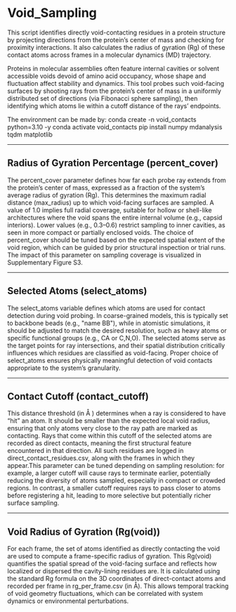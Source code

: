 # Void_Sampling

This script identifies directly void-contacting residues in a protein structure by projecting directions from the protein’s center of mass and checking for proximity interactions. It also calculates the radius of gyration (Rg) of these contact atoms across frames in a molecular dynamics (MD) trajectory.

Proteins in molecular assemblies often feature internal cavities or solvent accessible voids devoid of amino acid occupancy, whose shape and fluctuation affect stability and dynamics. This tool probes such void-facing surfaces by shooting rays from the protein’s center of mass in a uniformly distributed set of directions (via Fibonacci sphere sampling), then identifying which atoms lie within a cutoff distance of the rays’ endpoints.

The environment can be made by:
conda create -n void_contacts python=3.10 -y
conda activate void_contacts
pip install numpy mdanalysis tqdm matplotlib

--------------------------------------------
Radius of Gyration Percentage (percent_cover)
--------------------------------------------

The percent_cover parameter defines how far each probe ray extends from the protein’s center of mass, expressed as a fraction of the system’s average radius of gyration (Rg). This determines the maximum radial distance (max_radius) up to which void-facing surfaces are sampled. A value of 1.0 implies full radial coverage, suitable for hollow or shell-like architectures where the void spans the entire internal volume (e.g., capsid interiors). Lower values (e.g., 0.3–0.6) restrict sampling to inner cavities, as seen in more compact or partially enclosed voids. The choice of percent_cover should be tuned based on the expected spatial extent of the void region, which can be guided by prior structural inspection or trial runs. The impact of this parameter on sampling coverage is visualized in Supplementary Figure S3.

--------------------------------------------
Selected Atoms (select_atoms)
--------------------------------------------

The select_atoms variable defines which atoms are used for contact detection during void probing. In coarse-grained models, this is typically set to backbone beads (e.g., "name BB"), while in atomistic simulations, it should be adjusted to match the desired resolution, such as heavy atoms or specific functional groups (e.g., CA or C,N,O). The selected atoms serve as the target points for ray intersections, and their spatial distribution critically influences which residues are classified as void-facing. Proper choice of select_atoms ensures physically meaningful detection of void contacts appropriate to the system’s granularity.

--------------------------------------------
Contact Cutoff (contact_cutoff)
--------------------------------------------

This distance threshold (in Å ) determines when a ray is considered to have “hit” an atom. It should be smaller than the expected local void radius, ensuring that only atoms very close to the ray path are marked as contacting. Rays that come within this cutoff of the selected atoms are recorded as direct contacts, meaning the first structural feature encountered in that direction. All such residues are logged in direct_contact_residues.csv, along with the frames in which they appear.This parameter can be tuned depending on sampling resolution: for example, a larger cutoff will cause rays to terminate earlier, potentially reducing the diversity of atoms sampled, especially in compact or crowded regions. In contrast, a smaller cutoff requires rays to pass closer to atoms before registering a hit, leading to more selective but potentially richer surface sampling.

--------------------------------------------
Void Radius of Gyration (Rg(void))
--------------------------------------------

For each frame, the set of atoms identified as directly contacting the void are used to compute a frame-specific radius of gyration. This Rg(void) quantifies the spatial spread of the void-facing surface and reflects how localized or dispersed the cavity-lining residues are. It is calculated using the standard Rg formula on the 3D coordinates of direct-contact atoms and recorded per frame in rg_per_frame.csv (in Å). This allows temporal tracking of void geometry fluctuations, which can be correlated with system dynamics or environmental perturbations.

